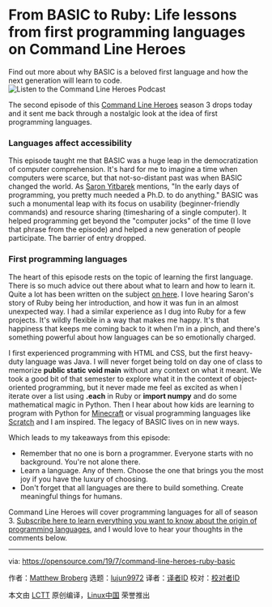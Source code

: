 [#]: collector: (lujun9972)
[#]: translator: (wxy)
[#]: reviewer: ( )
[#]: publisher: ( )
[#]: url: ( )
[#]: subject: (From BASIC to Ruby: Life lessons from first programming languages on Command Line Heroes)
[#]: via: (https://opensource.com/19/7/command-line-heroes-ruby-basic)
[#]: author: (Matthew Broberg https://opensource.com/users/mbbroberg)

From BASIC to Ruby: Life lessons from first programming languages on Command Line Heroes
======
Find out more about why BASIC is a beloved first language and how the
next generation will learn to code.
![Listen to the Command Line Heroes Podcast][1]

The second episode of this [Command Line Heroes][2] season 3 drops today and it sent me back through a nostalgic look at the idea of first programming languages.

### Languages affect accessibility

This episode taught me that BASIC was a huge leap in the democratization of computer comprehension. It's hard for me to imagine a time when computers were scarce, but that not-so-distant past was when BASIC changed the world. As [Saron Yitbarek][3] mentions, "In the early days of programming, you pretty much needed a Ph.D. to do anything." BASIC was such a monumental leap with its focus on usability (beginner-friendly commands) and resource sharing (timesharing of a single computer). It helped programming get beyond the "computer jocks" of the time (I love that phrase from the episode) and helped a new generation of people participate. The barrier of entry dropped.

### First programming languages

The heart of this episode rests on the topic of learning the first language. There is so much advice out there about what to learn and how to learn it. Quite a lot has been written on the subject [on here][4]. I love hearing Saron's story of Ruby being her introduction, and how it was fun in an almost unexpected way. I had a similar experience as I dug into Ruby for a few projects. It's wildly flexible in a way that makes me happy. It's that happiness that keeps me coming back to it when I'm in a pinch, and there's something powerful about how languages can be so emotionally charged.

I first experienced programming with HTML and CSS, but the first heavy-duty language was Java. I will never forget being told on day one of class to memorize **public static void main** without any context on what it meant. We took a good bit of that semester to explore what it in the context of object-oriented programming, but it never made me feel as excited as when I iterate over a list using **.each** in Ruby or **import numpy** and do some mathematical magic in Python. Then I hear about how kids are learning to program with Python for [Minecraft][5] or visual programming languages like [Scratch][6] and I am inspired. The legacy of BASIC lives on in new ways. 

Which leads to my takeaways from this episode: 

  * Remember that no one is born a programmer. Everyone starts with no background. You're not alone there.
  * Learn a language. Any of them. Choose the one that brings you the most joy if you have the luxury of choosing.
  * Don't forget that all languages are there to build something. Create meaningful things for humans.



Command Line Heroes will cover programming languages for all of season 3. [Subscribe here to learn everything you want to know about the origin of programming languages][2], and I would love to hear your thoughts in the comments below.

--------------------------------------------------------------------------------

via: https://opensource.com/19/7/command-line-heroes-ruby-basic

作者：[Matthew Broberg][a]
选题：[lujun9972][b]
译者：[译者ID](https://github.com/译者ID)
校对：[校对者ID](https://github.com/校对者ID)

本文由 [LCTT](https://github.com/LCTT/TranslateProject) 原创编译，[Linux中国](https://linux.cn/) 荣誉推出

[a]: https://opensource.com/users/mbbroberg
[b]: https://github.com/lujun9972
[1]: https://opensource.com/sites/default/files/styles/image-full-size/public/lead-images/ep1_blog-header-520x292_lgr.png?itok=I8IS1hkt (Listen to the Command Line Heroes Podcast)
[2]: https://www.redhat.com/en/command-line-heroes
[3]: https://twitter.com/saronyitbarek
[4]: /article/17/1/choosing-your-first-programming-language
[5]: /life/15/5/getting-started-minecraft-pi
[6]: /education/11/6/how-teach-next-generation-open-source-scratch
